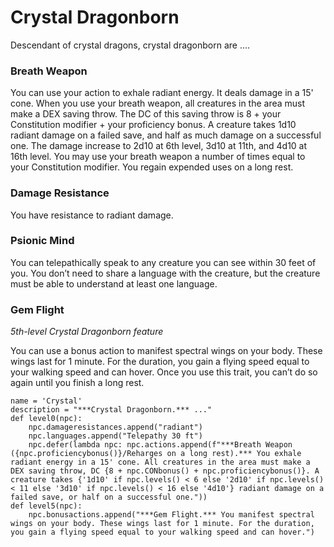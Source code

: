 # Crystal Dragonborn
Descendant of crystal dragons, crystal dragonborn are ....

### Breath Weapon
You can use your action to exhale radiant energy. It deals damage in a 15' cone. When you use your breath weapon, all creatures in the area must make a DEX saving throw. The DC of this saving throw is 8 + your Constitution modifier + your proficiency bonus. A creature takes 1d10 radiant damage on a failed save, and half as much damage on a successful one. The damage increase to 2d10 at 6th level, 3d10 at 11th, and 4d10 at 16th level. You may use your breath weapon a number of times equal to your Constitution modifier. You regain expended uses on a long rest.

### Damage Resistance
You have resistance to radiant damage.

### Psionic Mind
You can telepathically speak to any creature you can see within 30 feet of you. You don’t need to share a language with the creature, but the creature must be able to understand at least one language.

### Gem Flight
*5th-level Crystal Dragonborn feature*

You can use a bonus action to manifest spectral wings on your body. These wings last for 1 minute. For the duration, you gain a flying speed equal to your walking speed and can hover. Once you use this trait, you can’t do so again until you finish a long rest.

```
name = 'Crystal'
description = "***Crystal Dragonborn.*** ..."
def level0(npc):
    npc.damageresistances.append("radiant")
    npc.languages.append("Telepathy 30 ft")
    npc.defer(lambda npc: npc.actions.append(f"***Breath Weapon ({npc.proficiencybonus()}/Reharges on a long rest).*** You exhale radiant energy in a 15' cone. All creatures in the area must make a DEX saving throw, DC {8 + npc.CONbonus() + npc.proficiencybonus()}. A creature takes {'1d10' if npc.levels() < 6 else '2d10' if npc.levels() < 11 else '3d10' if npc.levels() < 16 else '4d10'} radiant damage on a failed save, or half on a successful one."))
def level5(npc):
    npc.bonusactions.append("***Gem Flight.*** You manifest spectral wings on your body. These wings last for 1 minute. For the duration, you gain a flying speed equal to your walking speed and can hover.")
```
